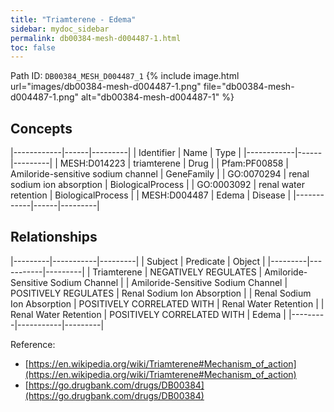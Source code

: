```yaml
---
title: "Triamterene - Edema"
sidebar: mydoc_sidebar
permalink: db00384-mesh-d004487-1.html
toc: false 
---
```



Path ID: `DB00384_MESH_D004487_1`
{% include image.html url="images/db00384-mesh-d004487-1.png" file="db00384-mesh-d004487-1.png" alt="db00384-mesh-d004487-1" %}

## Concepts

|------------|------|---------|
| Identifier | Name | Type    |
|------------|------|---------|
| MESH:D014223 | triamterene | Drug |
| Pfam:PF00858 | Amiloride-sensitive sodium channel | GeneFamily |
| GO:0070294 | renal sodium ion absorption | BiologicalProcess |
| GO:0003092 | renal water retention | BiologicalProcess |
| MESH:D004487 | Edema | Disease |
|------------|------|---------|

## Relationships

|---------|-----------|---------|
| Subject | Predicate | Object  |
|---------|-----------|---------|
| Triamterene | NEGATIVELY REGULATES | Amiloride-Sensitive Sodium Channel |
| Amiloride-Sensitive Sodium Channel | POSITIVELY REGULATES | Renal Sodium Ion Absorption |
| Renal Sodium Ion Absorption | POSITIVELY CORRELATED WITH | Renal Water Retention |
| Renal Water Retention | POSITIVELY CORRELATED WITH | Edema |
|---------|-----------|---------|

Reference: 
  - [https://en.wikipedia.org/wiki/Triamterene#Mechanism_of_action](https://en.wikipedia.org/wiki/Triamterene#Mechanism_of_action)
  - [https://go.drugbank.com/drugs/DB00384](https://go.drugbank.com/drugs/DB00384)
